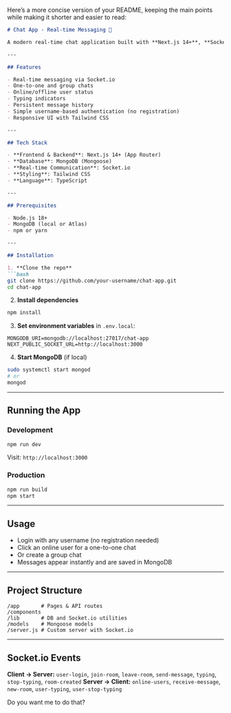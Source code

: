 Here’s a more concise version of your README, keeping the main points while making it shorter and easier to read:

````markdown
# Chat App - Real-time Messaging 💬

A modern real-time chat application built with **Next.js 14+**, **Socket.io**, **MongoDB**, and **Tailwind CSS**. Supports one-to-one messaging, group chats, typing indicators, and online presence.

---

## Features

- Real-time messaging via Socket.io
- One-to-one and group chats
- Online/offline user status
- Typing indicators
- Persistent message history
- Simple username-based authentication (no registration)
- Responsive UI with Tailwind CSS

---

## Tech Stack

- **Frontend & Backend**: Next.js 14+ (App Router)
- **Database**: MongoDB (Mongoose)
- **Real-time Communication**: Socket.io
- **Styling**: Tailwind CSS
- **Language**: TypeScript

---

## Prerequisites

- Node.js 18+
- MongoDB (local or Atlas)
- npm or yarn

---

## Installation

1. **Clone the repo**
```bash
git clone https://github.com/your-username/chat-app.git
cd chat-app
````

2. **Install dependencies**

```bash
npm install
```

3. **Set environment variables** in `.env.local`:

```env
MONGODB_URI=mongodb://localhost:27017/chat-app
NEXT_PUBLIC_SOCKET_URL=http://localhost:3000
```

4. **Start MongoDB** (if local)

```bash
sudo systemctl start mongod
# or
mongod
```

---

## Running the App

### Development

```bash
npm run dev
```

Visit: `http://localhost:3000`

### Production

```bash
npm run build
npm start
```

---

## Usage

* Login with any username (no registration needed)
* Click an online user for a one-to-one chat
* Or create a group chat
* Messages appear instantly and are saved in MongoDB

---

## Project Structure

```
/app       # Pages & API routes
/components
/lib       # DB and Socket.io utilities
/models    # Mongoose models
/server.js # Custom server with Socket.io
```

---

## Socket.io Events

**Client → Server:** `user-login`, `join-room`, `leave-room`, `send-message`, `typing`, `stop-typing`, `room-created`
**Server → Client:** `online-users`, `receive-message`, `new-room`, `user-typing`, `user-stop-typing`

Do you want me to do that?
```

